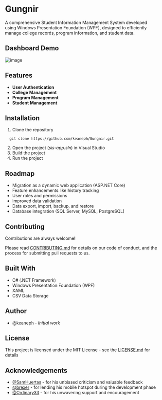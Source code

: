 # Gungnir

A comprehensive Student Information Management System developed using Windows Presentation Foundation (WPF), designed to 
efficiently manage college records, program information, and student data.


## Dashboard Demo

![image](https://github.com/user-attachments/assets/136fb263-1e1a-4737-922c-5fbb10c54b23)


## Features

- **User Authentication**
- **College Management**
- **Program Management**
- **Student Management**

## Installation

1. Clone the repository

```
  git clone https://github.com/keaneph/Gungnir.git
```

2. Open the project (*sis-app.sln*) in Visual Studio
3. Build the project
4. Run the project


## Roadmap

- Migration as a dynamic web application (ASP.NET Core)
- Feature enhancements like history tracking
- User roles and permissions
- Improved data validation
- Data export, import, backup, and restore
- Database integration (SQL Server, MySQL, PostgreSQL)


## Contributing

Contributions are always welcome!

Please read [CONTRIBUTING.md](CONTRIBUTING.md) for details on our code of conduct, and the
process for submitting pull requests to us.


## Built With
- C# (.NET Framework)
- Windows Presentation Foundation (WPF)
- XAML
- CSV Data Storage


## Author
* [@keaneph](https://github.com/keaneph) - *Initial work*


## License

This project is licensed under the MIT License - see the [LICENSE.md](LICENSE.md) for details


## Acknowledgements
* [@SamHuertas](https://github.com/SamHuertas) - for his unbiased criticism and valuable feedback
* [@brexer](https://github.com/brexer) - for lending his mobile hotspot during the development phase
* [@Ordinary33](https://github.com/Ordinary33) - for his unwavering support and encouragement
